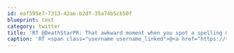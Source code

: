 ```yaml
---
id: eaf595e7-7313-42ae-b2df-35a74b5cb50f
blueprint: text
category: twitter
title: 'RT @DeathStarPR: That awkward moment when you spot a spelling mistake in the giant paragraph of yellow expository text floating past you ...'
caption: 'RT <span class="username username_linked">@<a href="https://twitter.com/DeathStarPR" title="Death Star PR">DeathStarPR</a></span>: That awkward moment when you spot a spelling mistake in the giant paragraph of yellow expository text floating past you ...'
---
```

